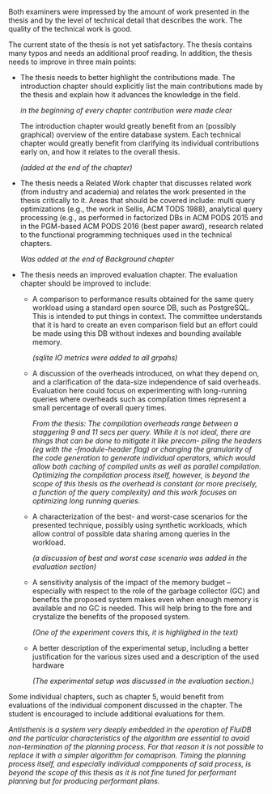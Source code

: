 Both examiners were impressed by the amount of work presented in the
thesis and by the level of technical detail that describes the
work. The quality of the technical work is good.


The current state of the thesis is not yet satisfactory. The thesis
contains many typos and needs an additional proof reading. In
addition, the thesis needs to improve in three main points:


- The thesis needs to better highlight the contributions made. The
  introduction chapter should explicitly list the main contributions
  made by the thesis and explain how it advances the knowledge in the
  field. 
  
  *in the beginning of every chapter contribution were made
  clear*

  The introduction chapter would greatly benefit from an (possibly
  graphical) overview of the entire database system. Each technical
  chapter would greatly benefit from clarifying its individual
  contributions early on, and how it relates to the overall thesis.
  
  *(added at the end of the chapter)*

- The thesis needs a Related Work chapter that discusses related work
  (from industry and academia) and relates the work presented in the
  thesis critically to it. Areas that should be covered include: multi
  query optimizations (e.g., the work in Sellis, ACM TODS 1988),
  analytical query processing (e.g., as performed in factorized DBs in
  ACM PODS 2015 and in the PGM-based ACM PODS 2016 (best paper award),
  research related to the functional programming techniques used in
  the technical chapters. 
  
  *Was added at the end of Background chapter*

- The thesis needs an improved evaluation chapter. The evaluation
  chapter should be improved to include:

  - A comparison to performance results obtained for the same query
    workload using a standard open source DB, such as PostgreSQL. This
    is intended to put things in context. The committee understands
    that it is hard to create an even comparison field but an effort
    could be made using this DB without indexes and bounding available
    memory. 
    
    *(sqlite IO metrics were added to all grpahs)*
    
  - A discussion of the overheads introduced, on what they depend on,
    and a clarification of the data-size independence of said
    overheads. Evaluation here could focus on experimenting with
    long-running queries where overheads such as compilation times
    represent a small percentage of overall query times. 
    
    *From the thesis: The compilation overheads range between a staggering 9 and 11 secs per query. While it is not ideal, there are things that can be done to mitigate it like precom- piling the headers (eg with the -fmodule-header flag) or changing the granularity of the code generation to generate individual operators, which would allow both caching of compiled units as well as parallel compilation. Optimizing the compilation process itself, however, is beyond the scope of this thesis as the overhead is constant (or more precisely, a function of the query complexity) and this work focuses on optimizing long running queries.*
    
  
  - A characterization of the best- and worst-case scenarios for the
    presented technique, possibly using synthetic workloads, which
    allow control of possible data sharing among queries in the
    workload. 
    
    *(a discussion of best and worst case scenario was added
    in the evaluation section)*
    
  - A sensitivity analysis of the impact of the memory budget –
    especially with respect to the role of the garbage collector (GC)
    and benefits the proposed system makes even when enough memory is
    available and no GC is needed. This will help bring to the fore
    and crystalize the benefits of the proposed system.
    
    *(One of the experiment covers this, it is highlighed in the text)*
    
  - A better description of the experimental setup, including a better
    justification for the various sizes used and a description of the
    used hardware 
    
    *(The experimental setup was discussed in the evaluation section.)*


Some individual chapters, such as chapter 5, would benefit from
evaluations of the individual component discussed in the chapter. The
student is encouraged to include additional evaluations for them. 

*Antisthenis is a system very deeply embedded in the operation of FluiDB and the particular characteristics of the algorithm are essential to avoid non-termination of the planning process. For that reason it is not possible to replace it with a simpler algorithm for comaprison. Timing the planning process itself, and especially individual compponents of said process, is beyond the scope of this thesis as it is not fine tuned for performant planning but for producing performant plans.*
